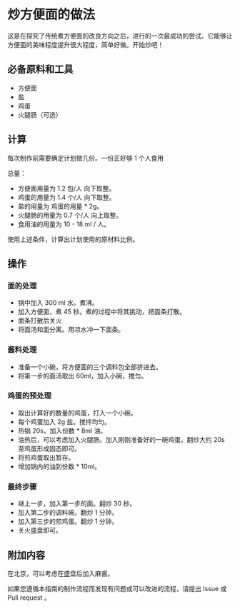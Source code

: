 # 炒方便面的做法

这是在探究了传统煮方便面的改良方向之后，进行的一次最成功的尝试。它能够让方便面的美味程度提升很大程度，简单好做。开始炒吧！

## 必备原料和工具

* 方便面
* 盐
* 鸡蛋
* 火腿肠（可选）

## 计算

每次制作前需要确定计划做几份。一份正好够 1 个人食用

总量：

* 方便面用量为 1.2 包/人 向下取整。
* 鸡蛋的用量为 1.4 个/人 向下取整。
* 盐的用量为 鸡蛋的用量 * 2g。
* 火腿肠的用量为 0.7 个/人 向上取整。
* 食用油的用量为 10 - 18 ml / 人。

使用上述条件，计算出计划使用的原材料比例。

## 操作

### 面的处理

* 锅中加入 300 ml 水。煮沸。
* 加入方便面，煮 45 秒。煮的过程中将其挑动，把面条打散。
* 面条打散后关火
* 将面汤和面分离。用凉水冲一下面条。

### 酱料处理

* 准备一个小碗，将方便面的三个调料包全部挤进去。
* 将第一步的面汤取出 60ml，加入小碗，搅匀。

### 鸡蛋的预处理

* 取出计算好的数量的鸡蛋，打入一个小碗。
* 每个鸡蛋加入 2g 盐。搅拌均匀。
* 热锅 20s，加入份数 * 8ml 油。
* 油热后，可以考虑加入火腿肠。加入刚刚准备好的一碗鸡蛋。翻炒大约 20s 至鸡蛋形成固态即可。
* 将煎鸡蛋取出暂存。
* 增加锅内的油到份数 * 10ml。

### 最终步骤

* 继上一步，加入第一步的面。翻炒 30 秒。
* 加入第二步的调料碗。翻炒 1 分钟。
* 加入第三步的煎鸡蛋。翻炒 1 分钟。
* 关火盛盘即可。

## 附加内容

在北京，可以考虑在盛盘后加入麻酱。

如果您遵循本指南的制作流程而发现有问题或可以改进的流程，请提出 Issue 或 Pull request 。
